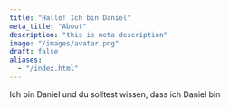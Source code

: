 ```yaml
---
title: "Hallo! Ich bin Daniel"
meta_title: "About"
description: "this is meta description"
image: "/images/avatar.png"
draft: false
aliases:
  - "/index.html"
---
```


Ich bin Daniel und du solltest wissen, dass ich Daniel bin
